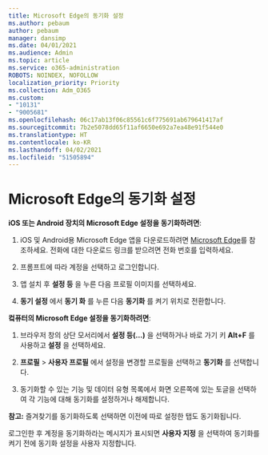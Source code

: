 ```yaml
---
title: Microsoft Edge의 동기화 설정
ms.author: pebaum
author: pebaum
manager: dansimp
ms.date: 04/01/2021
ms.audience: Admin
ms.topic: article
ms.service: o365-administration
ROBOTS: NOINDEX, NOFOLLOW
localization_priority: Priority
ms.collection: Adm_O365
ms.custom:
- "10131"
- "9005681"
ms.openlocfilehash: 06c17ab13f06c85561c6f775691ab679641417af
ms.sourcegitcommit: 7b2e5078dd65f11af6650e692a7ea48e91f544e0
ms.translationtype: HT
ms.contentlocale: ko-KR
ms.lasthandoff: 04/02/2021
ms.locfileid: "51505894"
---
```

# <a name="sync-settings-in-microsoft-edge"></a>Microsoft Edge의 동기화 설정

**iOS 또는 Android 장치의 Microsoft Edge 설정을 동기화하려면**:

1. iOS 및 Android용 Microsoft Edge 앱을 다운로드하려면 [Microsoft Edge](https://www.microsoft.com/edge?ocid=SMC-IA-4534424)를 참조하세요. 전화에 대한 다운로드 링크를 받으려면 전화 번호를 입력하세요.

1. 프롬프트에 따라 계정을 선택하고 로그인합니다.

1. 앱 설치 후 **설정 등** 을 누른 다음 프로필 이미지를 선택하세요.

1. **동기 설정** 에서 **동기 화** 를 누른 다음 **동기화** 를 켜기 위치로 전환합니다. 

**컼퓨터의 Microsoft Edge 설정을 동기화하려면**:

1. 브라우저 창의 상단 모서리에서 **설정 등(...)** 을 선택하거나 바로 가기 키 **Alt+F** 를 사용하고 **설정** 을 선택하세요.

1. **프로필** > **사용자 프로필** 에서 설정을 변경할 프로필을 선택하고 **동기화** 를 선택합니다.

1. 동기화할 수 있는 기능 및 데이터 유형 목록에서 화면 오른쪽에 있는 토글을 선택하여 각 기능에 대해 동기화를 설정하거나 해제합니다.

**참고:** 즐겨찾기를 동기화하도록 선택하면 이전에 따로 설정한 탭도 동기화됩니다.

로그인한 후 계정을 동기화하라는 메시지가 표시되면 **사용자 지정** 을 선택하여 동기화를 켜기 전에 동기화 설정을 사용자 지정합니다.
